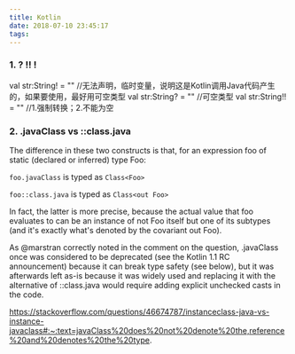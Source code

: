 ```yaml
---
title: Kotlin
date: 2018-07-10 23:45:17
tags:
---
```


### 1. ? !! !
val str:String! = ""  //无法声明，临时变量，说明这是Kotlin调用Java代码产生的，如果要使用，最好用可空类型
val str:String? = ""  //可空类型
val str:String!! = "" //1.强制转换；2.不能为空

<!-- more -->

### 2. .javaClass vs ::class.java
The difference in these two constructs is that, for an expression foo of static (declared or inferred) type Foo:

`foo.javaClass` is typed as `Class<Foo>`

`foo::class.java` is typed as `Class<out Foo>`

In fact, the latter is more precise, because the actual value that foo evaluates to can be an instance of not Foo itself but one of its subtypes (and it's exactly what's denoted by the covariant out Foo).

As @marstran correctly noted in the comment on the question, .javaClass once was considered to be deprecated (see the Kotlin 1.1 RC announcement) because it can break type safety (see below), but it was afterwards left as-is because it was widely used and replacing it with the alternative of ::class.java would require adding explicit unchecked casts in the code.

https://stackoverflow.com/questions/46674787/instanceclass-java-vs-instance-javaclass#:~:text=javaClass%20does%20not%20denote%20the,reference%20and%20denotes%20the%20type.